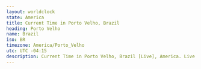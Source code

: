 ```yaml
---
layout: worldclock
state: America
title: Current Time in Porto Velho, Brazil
heading: Porto Velho
name: Brazil
iso: BR
timezone: America/Porto_Velho
utc: UTC -04:15
description: Current Time in Porto Velho, Brazil [Live], America. Live update now time in Porto Velho, timezone America/Porto_Velho, UTC -04:15, Country ISO code & Current Local Time.
---
```


